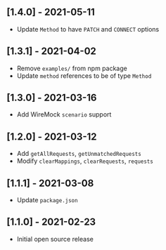 <!---
Template for next unreleased block, should not be visible in github ui.
## [unreleased]
### Breaking Changes
### Security
### Removed
### Added
### Deprecated
### Fixed
--->

## [1.4.0] - 2021-05-11

- Update `Method` to have `PATCH` and `CONNECT` options

## [1.3.1] - 2021-04-02

- Remove `examples/` from npm package
- Update `method` references to be of type `Method`

## [1.3.0] - 2021-03-16

- Add WireMock `scenario` support

## [1.2.0] - 2021-03-12

- Add `getAllRequests`, `getUnmatchedRequests`
- Modify `clearMappings`, `clearRequests`, `requests`

## [1.1.1] - 2021-03-08

- Update `package.json`

## [1.1.0] - 2021-02-23

- Initial open source release
